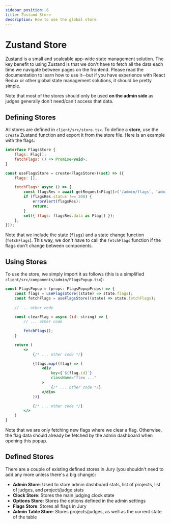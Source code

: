 ```yaml
---
sidebar_position: 6
title: Zustand Store
description: How to use the global store
---
```


# Zustand Store

[Zustand](https://zustand.docs.pmnd.rs/getting-started/introduction) is a small and scaleable app-wide state management solution. The key benefit to using Zustand is that we don't have to fetch all the data each time we navigate between pages on the frontend. Please read the documentation to learn how to use it--but if you have experience with React Redux or other global state management solutions, it should be pretty simple.

Note that most of the stores should only be used **on the admin side** as judges generally don't need/can't access that data.

## Defining Stores

All stores are defined in `client/src/store.tsx`. To define a **store**, use the `create` Zustand function and export it from the store file. Here is an example with the flags:

```js
interface FlagsStore {
    flags: Flag[];
    fetchFlags: () => Promise<void>;
}

const useFlagsStore = create<FlagsStore>((set) => ({
    flags: [],

    fetchFlags: async () => {
        const flagsRes = await getRequest<Flag[]>('/admin/flags', 'admin');
        if (flagsRes.status !== 200) {
            errorAlert(flagsRes);
            return;
        }
        set({ flags: flagsRes.data as Flag[] });
    },
}));
```

Note that we include the state (`flags`) and a state change function (`fetchFlags`). This way, we don't have to call the `fetchFlags` function if the flags don't change between components.

## Using Stores

To use the store, we simply import it as follows (this is a simplified `client/src/components/admin/FlagsPopup.tsx`):

```jsx
const FlagsPopup = (props: FlagsPopupProps) => {
    const flags = useFlagsStore((state) => state.flags);
    const fetchFlags = useFlagsStore((state) => state.fetchFlags);
    
    // ... other code

    const clearFlag = async (id: string) => {
        // ... other code

        fetchFlags();
    }

    return (
        <>
            {/* ... other code */}

            {flags.map((flag) => (
                <div
                    key={`${flag.id}`}
                    className="flex ..."
                >
                    {/* ... other code */}
                </div>
            ))}

            {/* ... other code */}
        </>
    )
}
```

Note that we are only fetching new flags where we clear a flag. Otherwise, the flag data should already be fetched by the admin dashboard when opening this popup.

## Defined Stores

There are a couple of existing defined stores in Jury (you shouldn't need to add any more unless there's a big change):

- **Admin Store**: Used to store admin dashboard stats, list of projects, list of judges, and project/judge stats
- **Clock Store**: Stores the main judging clock state
- **Options Store**: Stores the options defined in the admin settings
- **Flags Store**: Stores all flags in Jury
- **Admin Table Store**: Stores projects/judges, as well as the current state of the table
